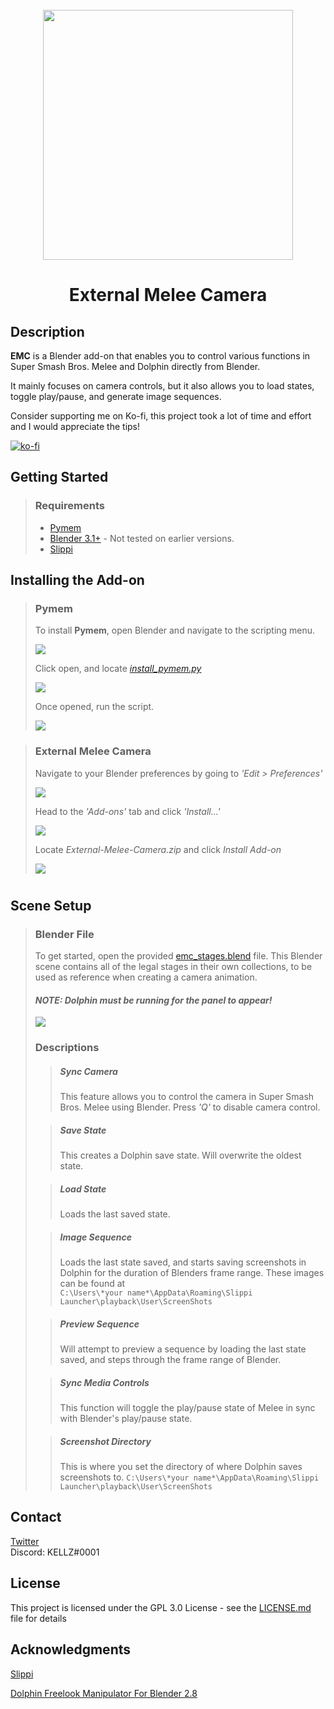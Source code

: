 <br />
<div align="center">
  <a href="https://github.com/sadkellz/External-Melee-Camera/">
    <img src="imgs/emc_logo.png"  width="400">
  </a>

<h1 align="center">External Melee Camera</h1>
</div>

## Description

**EMC** is a Blender add-on that enables you to control various functions in Super Smash Bros. Melee and Dolphin directly from Blender. 

It mainly focuses on camera controls, but it also allows you to load states, toggle play/pause, and generate image sequences.

Consider supporting me on Ko-fi, this project took a lot of time and effort and I would appreciate the tips!

[![ko-fi](https://ko-fi.com/img/githubbutton_sm.svg)](https://ko-fi.com/C0C5FL4PH)
## Getting Started

>### Requirements
>* [Pymem](https://pymem.readthedocs.io/en/latest/)
>* [Blender 3.1+](https://www.blender.org/download/) - Not tested on earlier versions.
>* [Slippi](https://slippi.gg/)

## Installing the Add-on
>### Pymem
>To install **Pymem**, open Blender and navigate to the scripting menu.
>
>![](imgs/Scripting_Menu.png)
>
>Click open, and locate [_install_pymem.py_]()
>
>![](imgs/Scripting_Menu_2.png)
>
>Once opened, run the script.
>
>![](imgs/Scripting_Menu_3.png)
###
>### External Melee Camera
>Navigate to your Blender preferences by going to _'Edit > Preferences'_
>
>![](imgs/Preferences_Menu.png)
>
>Head to the _'Add-ons'_ tab and click _'Install...'_
>
>![](imgs/Install_Addon.png)
>
>Locate _External-Melee-Camera.zip_ and click _Install Add-on_
> 
>![](imgs/Install_Addon_2.png)

#

## Scene Setup
> ### Blender File
> To get started, open the provided [emc_stages.blend]() file. This Blender scene contains all of the legal stages
> in their own collections, to be used as reference when creating a camera animation.
> #### _NOTE: Dolphin must be running for the panel to appear!_
> ![](imgs/Panel.png)
> 
> ### Descriptions
> > ##### Sync Camera
> > 
> > This feature allows you to control the camera in Super Smash Bros. Melee using Blender. Press _'Q'_ to disable camera control.
> 
> > ##### Save State
> > 
> > This creates a Dolphin save state. Will overwrite the oldest state.
> 
> > ##### Load State
> > 
> > Loads the last saved state.
> >
> 
> > ##### Image Sequence
> > 
> > Loads the last state saved, and starts saving screenshots in Dolphin for the duration of Blenders frame range.
> > These images can be found at  
> > `C:\Users\*your name*\AppData\Roaming\Slippi Launcher\playback\User\ScreenShots`
> 
> > ##### Preview Sequence
> > 
> > Will attempt to preview a sequence by loading the last state saved, and steps through the frame range of Blender.
>
> > ##### Sync Media Controls
> > This function will toggle the play/pause state of Melee in sync with Blender's play/pause state.
> 
> > ##### Screenshot Directory
> > 
> > This is where you set the directory of where Dolphin saves screenshots to.
> > `C:\Users\*your name*\AppData\Roaming\Slippi Launcher\playback\User\ScreenShots`
>

## Contact
[Twitter](https://twitter.com/sadkellz)  
Discord: KELLZ#0001
## License

This project is licensed under the GPL 3.0 License - see the [LICENSE.md]() file for details

## Acknowledgments
[Slippi](https://slippi.gg/)

[Dolphin Freelook Manipulator For Blender 2.8](https://github.com/John10v10/-Useless-DolphinToolForBlender)

